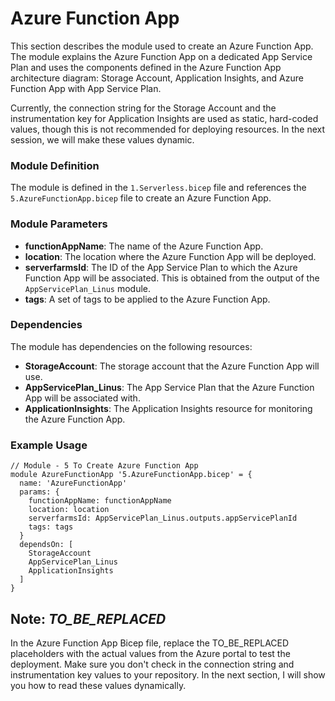# Azure Function App 

This section describes the module used to create an Azure Function App. The module explains the Azure Function App on a dedicated App Service Plan and uses the components defined in the Azure Function App architecture diagram: Storage Account, Application Insights, and Azure Function App with App Service Plan.

Currently, the connection string for the Storage Account and the instrumentation key for Application Insights are used as static, hard-coded values, though this is not recommended for deploying resources. In the next session, we will make these values dynamic.

### Module Definition

The module is defined in the `1.Serverless.bicep` file and references the `5.AzureFunctionApp.bicep` file to create an Azure Function App.

### Module Parameters

- **functionAppName**: The name of the Azure Function App.
- **location**: The location where the Azure Function App will be deployed.
- **serverfarmsId**: The ID of the App Service Plan to which the Azure Function App will be associated. This is obtained from the output of the `AppServicePlan_Linus` module.
- **tags**: A set of tags to be applied to the Azure Function App.

### Dependencies

The module has dependencies on the following resources:
- **StorageAccount**: The storage account that the Azure Function App will use.
- **AppServicePlan_Linus**: The App Service Plan that the Azure Function App will be associated with.
- **ApplicationInsights**: The Application Insights resource for monitoring the Azure Function App.

### Example Usage

```bicep
// Module - 5 To Create Azure Function App
module AzureFunctionApp '5.AzureFunctionApp.bicep' = {
  name: 'AzureFunctionApp'
  params: {
    functionAppName: functionAppName
    location: location
    serverfarmsId: AppServicePlan_Linus.outputs.appServicePlanId
    tags: tags
  }
  dependsOn: [
    StorageAccount
    AppServicePlan_Linus
    ApplicationInsights
  ]
}
```

## Note: _TO_BE_REPLACED_
In the Azure Function App Bicep file, replace the TO_BE_REPLACED placeholders with the actual values from the Azure portal to test the deployment. Make sure you don't check in the connection string and instrumentation key values to your repository. In the next section, I will show you how to read these values dynamically.

